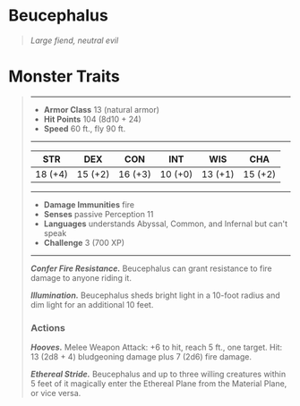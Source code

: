 # Beucephalus
>*Large fiend, neutral evil*
# Monster Traits
>___
>- **Armor Class** 13 (natural armor)
>- **Hit Points** 104 (8d10 + 24)
>- **Speed** 60 ft., fly 90 ft.
>___
>|STR|DEX|CON|INT|WIS|CHA|
>|:---:|:---:|:---:|:---:|:---:|:---:|
>|18 (+4)|15 (+2)|16 (+3)|10 (+0)|13 (+1)|15 (+2)|
>___
>- **Damage Immunities** fire
>- **Senses** passive Perception 11
>- **Languages** understands Abyssal, Common, and Infernal but can't speak 
>- **Challenge** 3 (700 XP)
>___
>***Confer Fire Resistance.*** Beucephalus can grant resistance to fire damage to anyone riding it.  
>
>***Illumination.*** Beucephalus sheds bright light in a 10-foot radius and dim light for an additional 10 feet.  
>
>### Actions
>***Hooves.*** Melee Weapon Attack: +6 to hit, reach 5 ft., one target. Hit: 13 (2d8 + 4) bludgeoning damage plus 7 (2d6) fire damage.  
>
>***Ethereal Stride.*** Beucephalus and up to three willing creatures within 5 feet of it magically enter the Ethereal Plane from the Material Plane, or vice versa.